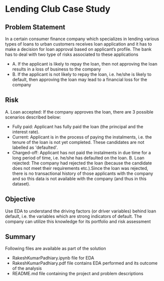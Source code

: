 # Lending Club Case Study


## Problem Statement

In a certain consumer finance company which specializes in lending various types of loans to urban customers receives loan application and it has to make a decision for loan approval based on applicant’s profile. The bank has to deal with two type of risks associated to these applications
- A. If the applicant is likely to repay the loan, then not approving the loan results in a loss of business to the company
- B. If the applicant is not likely to repay the loan, i.e. he/she is likely to default, then approving the loan may lead to a financial loss for the company
## Risk

A. Loan accepted: If the company approves the loan, there are 3 possible scenarios described below:
- Fully paid: Applicant has fully paid the loan (the principal and the interest rate).
- Current: Applicant is in the process of paying the instalments, i.e. the tenure of the loan is not yet completed. These candidates are not labelled as 'defaulted'.
- Charged-off: Applicant has not paid the instalments in due time for a long period of time, i.e. he/she has defaulted on the loan.
B. Loan rejected: The company had rejected the loan (because the candidate does not meet their requirements etc.).Since the loan was rejected, there is no transactional history of those applicants with the company and so this data is not available with the company (and thus in this dataset).

## Objective

Use EDA to understand the driving factors (or driver variables) behind loan default, i.e. the variables which are strong indicators of default. The company can utilize this knowledge for its portfolio and risk assessment

## Summary

Following files are available as part of the solution
- RakeshKumarPadhiary.ipynb file for EDA
- RakeshKumarPadhiary.pdf file contains EDA performed and its outcome of the analysis
- README.md file containing the project and problem descriptions
